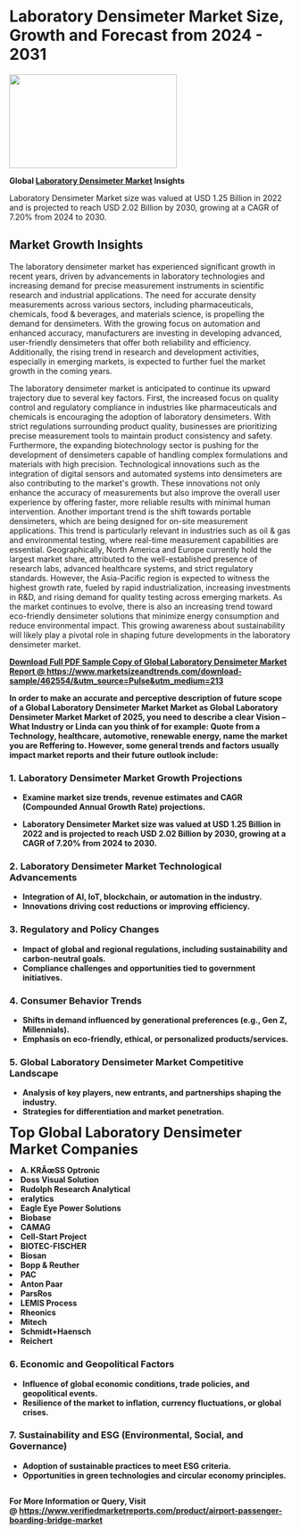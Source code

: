 <H1>Laboratory Densimeter Market Size, Growth and Forecast from 2024 - 2031</H1><img class="aligncenter size-medium wp-image-584254" src="https://thirdeyenews.in/wp-content/uploads/2024/09/Global-Market-Research-300x168.jpeg" alt="" width="300" height="168" /><p><strong>Global&nbsp;<a href="https://www.marketsizeandtrends.com/download-sample/462554/&amp;utm_source=Pulse&amp;utm_medium=213">Laboratory Densimeter Market</a> Insights</strong></p><p>Laboratory Densimeter Market size was valued at USD 1.25 Billion in 2022 and is projected to reach USD 2.02 Billion by 2030, growing at a CAGR of 7.20% from 2024 to 2030.</p><p><h2>Market Growth Insights</h2> <p>The laboratory densimeter market has experienced significant growth in recent years, driven by advancements in laboratory technologies and increasing demand for precise measurement instruments in scientific research and industrial applications. The need for accurate density measurements across various sectors, including pharmaceuticals, chemicals, food & beverages, and materials science, is propelling the demand for densimeters. With the growing focus on automation and enhanced accuracy, manufacturers are investing in developing advanced, user-friendly densimeters that offer both reliability and efficiency. Additionally, the rising trend in research and development activities, especially in emerging markets, is expected to further fuel the market growth in the coming years.</p> <p><strong><a href="#"></a></strong></p> <p>The laboratory densimeter market is anticipated to continue its upward trajectory due to several key factors. First, the increased focus on quality control and regulatory compliance in industries like pharmaceuticals and chemicals is encouraging the adoption of laboratory densimeters. With strict regulations surrounding product quality, businesses are prioritizing precise measurement tools to maintain product consistency and safety. Furthermore, the expanding biotechnology sector is pushing for the development of densimeters capable of handling complex formulations and materials with high precision. Technological innovations such as the integration of digital sensors and automated systems into densimeters are also contributing to the market's growth. These innovations not only enhance the accuracy of measurements but also improve the overall user experience by offering faster, more reliable results with minimal human intervention. Another important trend is the shift towards portable densimeters, which are being designed for on-site measurement applications. This trend is particularly relevant in industries such as oil & gas and environmental testing, where real-time measurement capabilities are essential. Geographically, North America and Europe currently hold the largest market share, attributed to the well-established presence of research labs, advanced healthcare systems, and strict regulatory standards. However, the Asia-Pacific region is expected to witness the highest growth rate, fueled by rapid industrialization, increasing investments in R&D, and rising demand for quality testing across emerging markets. As the market continues to evolve, there is also an increasing trend toward eco-friendly densimeter solutions that minimize energy consumption and reduce environmental impact. This growing awareness about sustainability will likely play a pivotal role in shaping future developments in the laboratory densimeter market. <p><strong><a href="#"></p><p><span class=""><strong>Download Full PDF Sample Copy of Global Laboratory Densimeter Market Report</strong> @ <a href="https://www.marketsizeandtrends.com/download-sample/462554/&amp;utm_source=Pulse&amp;utm_medium=213" target="_blank">https://www.marketsizeandtrends.com/download-sample/462554/&amp;utm_source=Pulse&amp;utm_medium=213</a></span></p><p>In order to make an accurate and perceptive description of future scope of a Global&nbsp;Laboratory Densimeter Market Market as Global&nbsp;Laboratory Densimeter Market Market of 2025, you need to describe a clear Vision &ndash; What Industry or Linda can you think of for example: Quote from a Technology, healthcare, automotive, renewable energy, name the market you are Reffering to. However, some general trends and factors usually impact market reports and their future outlook include:</p><h3>1.&nbsp;<strong>Laboratory Densimeter Market Growth Projections</strong></h3><ul><li>Examine market size trends, revenue estimates and CAGR (Compounded Annual Growth Rate) projections.</li><li><p>Laboratory Densimeter Market size was valued at USD 1.25 Billion in 2022 and is projected to reach USD 2.02 Billion by 2030, growing at a CAGR of 7.20% from 2024 to 2030.</p></li></ul><h3>2.&nbsp;<strong>Laboratory Densimeter Market Technological Advancements</strong></h3><ul><li>Integration of AI, IoT, blockchain, or automation in the industry.</li><li>Innovations driving cost reductions or improving efficiency.</li></ul><h3>3.&nbsp;<strong>Regulatory and Policy Changes</strong></h3><ul><li>Impact of global and regional regulations, including sustainability and carbon-neutral goals.</li><li>Compliance challenges and opportunities tied to government initiatives.</li></ul><h3>4.&nbsp;<strong>Consumer Behavior Trends</strong></h3><ul><li>Shifts in demand influenced by generational preferences (e.g., Gen Z, Millennials).</li><li>Emphasis on eco-friendly, ethical, or personalized products/services.</li></ul><h3>5.&nbsp;<strong>Global Laboratory Densimeter Market Competitive Landscape</strong></h3><ul><li>Analysis of key players, new entrants, and partnerships shaping the industry.</li><li>Strategies for differentiation and market penetration.</li></ul><p data-pm-slice="1 1 []"><span style="color: inherit; font-family: inherit; font-size: 25px;">Top Global Laboratory Densimeter Market Companies</span></p><div class="" data-test-id=""><p><li>A. KRÃœSS Optronic</li><li> Doss Visual Solution</li><li> Rudolph Research Analytical</li><li> eralytics</li><li> Eagle Eye Power Solutions</li><li> Biobase</li><li> CAMAG</li><li> Cell-Start Project</li><li> BIOTEC-FISCHER</li><li> Biosan</li><li> Bopp & Reuther</li><li> PAC</li><li> Anton Paar</li><li> ParsRos</li><li> LEMIS Process</li><li> Rheonics</li><li> Mitech</li><li> Schmidt+Haensch</li><li> Reichert</li></p></div><h3>6.&nbsp;<strong>Economic and Geopolitical Factors</strong></h3><ul><li>Influence of global economic conditions, trade policies, and geopolitical events.</li><li>Resilience of the market to inflation, currency fluctuations, or global crises.</li></ul><h3>7.&nbsp;<strong>Sustainability and ESG (Environmental, Social, and Governance)</strong></h3><ul><li>Adoption of sustainable practices to meet ESG criteria.</li><li>Opportunities in green technologies and circular economy principles.</li></ul><h2><strong style="font-size: 14px;">For More Information or Query, Visit @&nbsp;</strong><a style="background-color: #ffffff; font-size: 14px;" href="https://www.marketsizeandtrends.com/report/laboratory-densimeter-market/" target="_blank">https://www.verifiedmarketreports.com/product/airport-passenger-boarding-bridge-market</a></h2>
